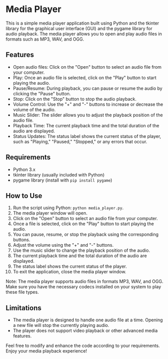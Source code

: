 # Media Player
This is a simple media player application built using Python and the tkinter library for the graphical user interface (GUI) and the pygame library for audio playback. The media player allows you to open and play audio files in formats such as MP3, WAV, and OGG.


## Features
- Open audio files: Click on the "Open" button to select an audio file from your computer.
- Play: Once an audio file is selected, click on the "Play" button to start playing the audio.
- Pause/Resume: During playback, you can pause or resume the audio by clicking the "Pause" button.
- Stop: Click on the "Stop" button to stop the audio playback.
- Volume Control: Use the "+" and "-" buttons to increase or decrease the volume of the audio.
- Music Slider: The slider allows you to adjust the playback position of the audio file.
- Playback Time: The current playback time and the total duration of the audio are displayed.
- Status Updates: The status label shows the current status of the player, such as "Playing," "Paused," "Stopped," or any errors that occur.


## Requirements
- Python 3.x
- tkinter library (usually included with Python)
- pygame library (install with `pip install pygame`)


## How to Use
1. Run the script using Python: `python media_player.py`.
2. The media player window will open.
3. Click on the "Open" button to select an audio file from your computer.
4. Once a file is selected, click on the "Play" button to start playing the audio.
5. You can pause, resume, or stop the playback using the corresponding buttons.
6. Adjust the volume using the "+" and "-" buttons.
7. Use the music slider to change the playback position of the audio.
8. The current playback time and the total duration of the audio are displayed.
9. The status label shows the current status of the player.
10. To exit the application, close the media player window.

Note: The media player supports audio files in formats MP3, WAV, and OGG. Make sure you have the necessary codecs installed on your system to play these file types.


## Limitations
- The media player is designed to handle one audio file at a time. Opening a new file will stop the currently playing audio.
- The player does not support video playback or other advanced media features.

Feel free to modify and enhance the code according to your requirements. Enjoy your media playback experience!
